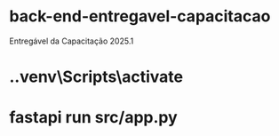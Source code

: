 # back-end-entregavel-capacitacao
Entregável da Capacitação 2025.1


# .\.venv\Scripts\activate
# fastapi run src/app.py